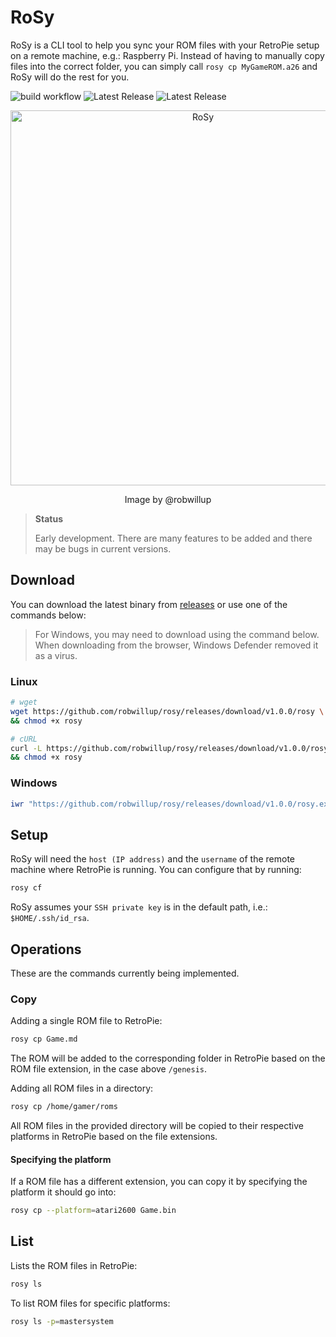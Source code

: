 # RoSy

RoSy is a CLI tool to help you sync your ROM files with your RetroPie setup
on a remote machine, e.g.: Raspberry Pi.
Instead of having to manually copy files into the correct folder, you can simply
call `rosy cp MyGameROM.a26` and RoSy will do the rest for you.

![build workflow](https://github.com/robwillup/rosy/actions/workflows/build.yml/badge.svg)
![Latest Release](https://img.shields.io/github/v/release/robwillup/rosy?label=Rosy%20(Linux%20binary)&sort=semver)
![Latest Release](https://img.shields.io/github/v/release/robwillup/rosy?label=Rosy%20(Windows%20binary)&sort=semver)

<div align="center">
    <img
        src="https://repository-images.githubusercontent.com/709978523/5298bcc2-e191-46a5-a5f7-1bda2c7f8075"
        alt="RoSy" style="width: 600px;"/>
        <p>Image by @robwillup<p>
</div>

> **Status**
>
> Early development. There are many features to be added and there
may be bugs in current versions.

## Download

You can download the latest binary from [releases](https://github.com/robwillup/rosy/releases)
or use one of the commands below:

> For Windows, you may need to download using the command below. When downloading from
> the browser, Windows Defender removed it as a virus.

### Linux

```bash
# wget
wget https://github.com/robwillup/rosy/releases/download/v1.0.0/rosy \
&& chmod +x rosy
```

```bash
# cURL
curl -L https://github.com/robwillup/rosy/releases/download/v1.0.0/rosy -o rosy \
&& chmod +x rosy
```

### Windows

```powershell
iwr "https://github.com/robwillup/rosy/releases/download/v1.0.0/rosy.exe" -o "rosy.exe"
```

## Setup

RoSy will need the `host (IP address)` and the `username` of the remote machine
where RetroPie is running. You can configure that by running:

```bash
rosy cf
```

RoSy assumes your `SSH private key` is in the default path, i.e.: `$HOME/.ssh/id_rsa`.

## Operations

These are the commands currently being implemented.

### Copy

Adding a single ROM file to RetroPie:

```bash
rosy cp Game.md
```

The ROM will be added to the corresponding folder in RetroPie based on
the ROM file extension, in the case above `/genesis`.

Adding all ROM files in a directory:

```bash
rosy cp /home/gamer/roms
```

All ROM files in the provided directory will be copied to their respective
platforms in RetroPie based on the file extensions.

#### Specifying the platform

If a ROM file has a different extension, you can copy it by
specifying the platform it should go into:

```bash
rosy cp --platform=atari2600 Game.bin
```

## List

Lists the ROM files in RetroPie:

```bash
rosy ls
```

To list ROM files for specific platforms:

```bash
rosy ls -p=mastersystem
```
